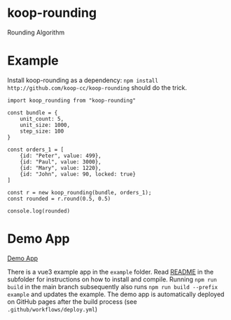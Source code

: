# koop-rounding
Rounding Algorithm

# Example

Install koop-rounding as a dependency: `npm install http://github.com/koop-cc/koop-rounding` should do the trick.

```
import koop_rounding from "koop-rounding"

const bundle = {
    unit_count: 5,
    unit_size: 1000,
    step_size: 100
}
  
const orders_1 = [
    {id: "Peter", value: 499}, 
    {id: "Paul", value: 3000}, 
    {id: "Mary", value: 1220}, 
    {id: "John", value: 90, locked: true}
]

const r = new koop_rounding(bundle, orders_1);
const rounded = r.round(0.5, 0.5)

console.log(rounded)
```


# Demo App

[Demo App](//koop-cc.github.io/koop-rounding)

There is a vue3 example app in the `example` folder. Read [README](/koop-cc/koop-rounding/blob/main/example/README.md) in the subfolder for instructions on how to install and compile. Running `npm run build` in the main branch subsequently also runs `npm run build --prefix example` and updates the example. The demo app is automatically deployed on GitHub pages after the build process (see `.github/workflows/deploy.yml`)